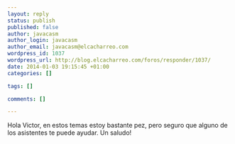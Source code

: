 ```yaml
--- 
layout: reply
status: publish
published: false
author: javacasm
author_login: javacasm
author_email: javacasm@elcacharreo.com
wordpress_id: 1037
wordpress_url: http://blog.elcacharreo.com/foros/responder/1037/
date: 2014-01-03 19:15:45 +01:00
categories: []

tags: []

comments: []

---
```

Hola Victor, en estos temas estoy bastante pez, pero seguro que alguno de los asistentes te puede ayudar.
Un saludo!
